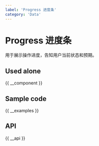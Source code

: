 ```yaml
---
label: 'Progress 进度条'
category: 'Data'
---
```


# Progress 进度条

用于展示操作进度，告知用户当前状态和预期。

## Used alone

{{ __component }}

## Sample code

{{ __examples }}

## API

{{ __api }}

